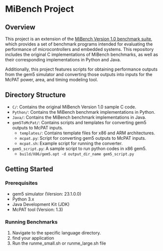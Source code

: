 # MiBench Project

## Overview

This project is an extension of the [MiBench Version 1.0 benchmark suite](https://vhosts.eecs.umich.edu/mibench/), which provides a set of benchmark programs intended for evaluating the performance of microcontrollers and embedded systems. This repository includes the original C implementations of MiBench benchmarks, as well as their corresponding implementations in Python and Java.

Additionally, this project features scripts for obtaining performance outputs from the gem5 simulator and converting those outputs into inputs for the McPAT power, area, and timing modeling tool.

## Directory Structure

- `C/`: Contains the original MiBench Version 1.0 sample C code.
- `Python/`: Contains the MiBench benchmark implementations in Python.
- `Java/`: Contains the MiBench benchmark implementations in Java.
- `gem5ToMcPat/`: Contains scripts and templates for converting gem5 outputs to McPAT inputs.
  - `templates/`: Contains template files for x86 and ARM architectures.
  - `mcpat.py`: Script for converting gem5 outputs to McPAT inputs.
  - `mcpat.sh`: Example script for running the converter.
- `gem5_script.py`: A sample script to run python codes in x86 gem5.
  - `build/X86/gem5.opt -d output_dir_name gem5_script.py` 

## Getting Started

### Prerequisites

- gem5 simulator (Version: 23.1.0.0)
- Python 3.x
- Java Development Kit (JDK)
- McPAT tool (Version: 1.3)

### Running Benchmarks

1. Navigate to the specific language directory.
2. find your application
3. Run the runme_small.sh or runme_large.sh file
